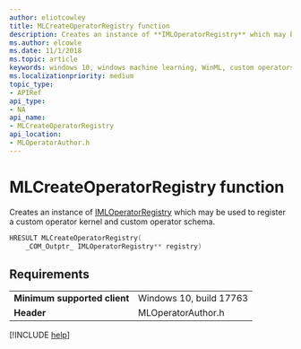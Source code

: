 ```yaml
---
author: eliotcowley
title: MLCreateOperatorRegistry function
description: Creates an instance of **IMLOperatorRegistry** which may be used to register a custom operator kernel and custom operator schema.
ms.author: elcowle
ms.date: 11/1/2018
ms.topic: article
keywords: windows 10, windows machine learning, WinML, custom operators, MLCreateOperatorRegistry
ms.localizationpriority: medium
topic_type:
- APIRef
api_type:
- NA
api_name:
- MLCreateOperatorRegistry
api_location:
- MLOperatorAuthor.h
---
```


# MLCreateOperatorRegistry function

Creates an instance of [IMLOperatorRegistry](IMLOperatorRegistry.md) which may be used to register a custom operator kernel and custom operator schema.

```cpp
HRESULT MLCreateOperatorRegistry(
    _COM_Outptr_ IMLOperatorRegistry** registry)
```

## Requirements

| | |
|-|-|
| **Minimum supported client** | Windows 10, build 17763 |
| **Header** | MLOperatorAuthor.h |

[!INCLUDE [help](../includes/get-help.md)]
